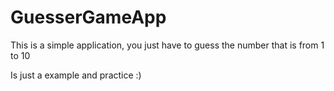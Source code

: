 # GuesserGameApp

This is a simple application, you just have to guess the number that is from 1 to 10

Is just a example and practice :)
